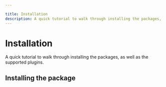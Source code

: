 ```yaml
---

title: Installation
description: A quick tutorial to walk through installing the packages, as well as the supported plugins.
---
```


# Installation

A quick tutorial to walk through installing the packages, as well as the supported plugins.

## Installing the package

<InstallationTabs value="color-ui-vue" />
